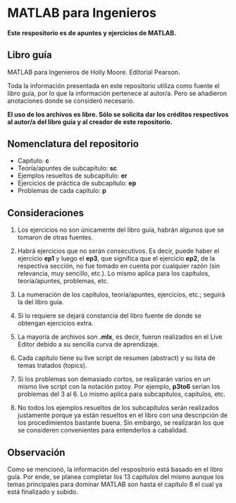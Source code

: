# MATLAB para Ingenieros

#### Este respositorio es de apuntes y ejercicios de MATLAB.

## Libro guía
MATLAB para Ingenieros de Holly Moore. Editorial Pearson.

Toda la información presentada en este repositorio utiliza como fuente el libro guía, por lo que la información pertenece al autor/a. Pero se añadieron anotaciones donde se consideró necesario.

**El uso de los archivos es libre. Sólo se solicita dar los créditos respectivos al autor/a del libro guía y al creador de este repositorio.**

## Nomenclatura del repositorio

- Capítulo: **c**
- Teoría/apuntes de subcapítulo: **sc**
- Ejemplos resueltos de subcapítulo: **er**
- Ejercicios de práctica de subcapítulo: **ep**
- Problemas de cada capítulo: **p**

## Consideraciones
1. Los ejercicios no son únicamente del libro guía, habrán algunos que se tomaron de otras fuentes.

2. Habrá ejercicios que no serán consecutivos. Es decir, puede haber el ejercicio **ep1** y luego el **ep3**, que significa que el ejercicio **ep2**, de la respectiva sección, no fue tomado en cuenta por cualquier razón (sin relevancia, muy sencillo, etc.). Lo mismo aplica para los capítulos, teoría/apuntes, problemas, etc.

3. La numeración de los capítulos, teoría/apuntes, ejercicios, etc.; seguirá la del libro guía.

4. Si lo requiere se dejará constancia del libro fuente de donde se obtengan ejercicios extra.

5. La mayoría de archivos son **.mlx**, es decir, fueron realizados en el Live Editor debido a su sencilla curva de aprendizaje.

6. Cada capítulo tiene su live script de resumen (abstract) y su lista de temas tratados (topics).

7. Si los problemas son demasiado cortos, se realizarán varios en un mismo live script con la notación pxtoy. Por ejemplo, **p3to6** serían los problemas del 3 al 6. Lo mismo aplica para subcapítulos, capítulos, etc.

8. No todos los ejemplos resueltos de los subcapítulos serán realizados justamente porque ya están resueltos en el libro con una descripción de los procedimientos bastante buena. Sin embargo, se realizarán los que se consideren convenientes para entenderlos a cabalidad.

## Observación
Como se mencionó, la información del respositorio está basado en el libro guía. Por ende, se planea completar los 13 capítulos del mismo aunque los temas principales para dominar MATLAB son hasta el capítulo 8 el cual ya está finalizado y subido.
